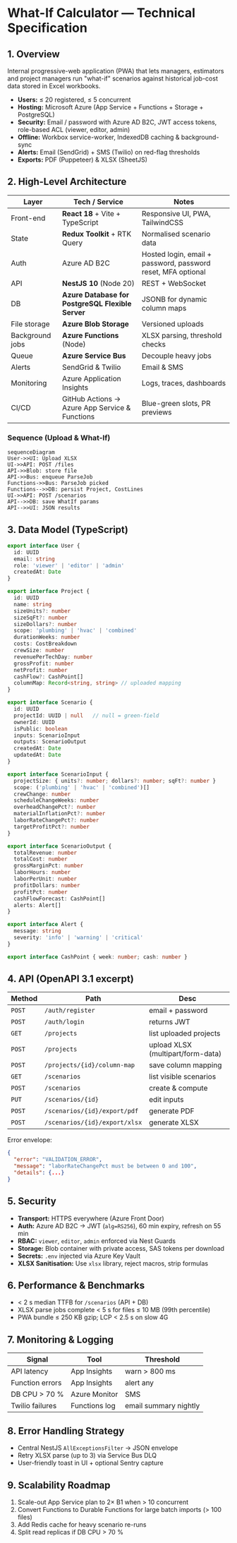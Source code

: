 # What-If Calculator — Technical Specification

## 1. Overview

Internal progressive-web application (PWA) that lets managers, estimators and project managers run "what-if" scenarios against historical job-cost data stored in Excel workbooks.

* **Users:** ≤ 20 registered, ≤ 5 concurrent
* **Hosting:** Microsoft Azure (App Service + Functions + Storage + PostgreSQL)
* **Security:** Email / password with Azure AD B2C, JWT access tokens, role-based ACL (viewer, editor, admin)
* **Offline:** Workbox service-worker, IndexedDB caching & background-sync
* **Alerts:** Email (SendGrid) + SMS (Twilio) on red-flag thresholds
* **Exports:** PDF (Puppeteer) & XLSX (SheetJS)

## 2. High-Level Architecture

| Layer           | Tech / Service                                    | Notes                                                        |
| --------------- | ------------------------------------------------- | ------------------------------------------------------------ |
| Front-end       | **React 18** + Vite + TypeScript                  | Responsive UI, PWA, TailwindCSS                              |
| State           | **Redux Toolkit** + RTK Query                     | Normalised scenario data                                     |
| Auth            | Azure AD B2C                                      | Hosted login, email + password, password reset, MFA optional |
| API             | **NestJS 10** (Node 20)                           | REST + WebSocket                                             |
| DB              | **Azure Database for PostgreSQL Flexible Server** | JSONB for dynamic column maps                                |
| File storage    | **Azure Blob Storage**                            | Versioned uploads                                            |
| Background jobs | **Azure Functions** (Node)                        | XLSX parsing, threshold checks                               |
| Queue           | **Azure Service Bus**                             | Decouple heavy jobs                                          |
| Alerts          | SendGrid & Twilio                                 | Email & SMS                                                  |
| Monitoring      | Azure Application Insights                        | Logs, traces, dashboards                                     |
| CI/CD           | GitHub Actions → Azure App Service & Functions    | Blue-green slots, PR previews                                |

### Sequence (Upload & What-If)

```mermaid
sequenceDiagram
User->>UI: Upload XLSX
UI->>API: POST /files
API->>Blob: store file
API->>Bus: enqueue ParseJob
Functions->>Bus: ParseJob picked
Functions-->>DB: persist Project, CostLines
UI->>API: POST /scenarios
API-->>DB: save WhatIf params
API-->>UI: JSON results
```

## 3. Data Model (TypeScript)

```ts
export interface User {
  id: UUID
  email: string
  role: 'viewer' | 'editor' | 'admin'
  createdAt: Date
}

export interface Project {
  id: UUID
  name: string
  sizeUnits?: number
  sizeSqFt?: number
  sizeDollars?: number
  scope: 'plumbing' | 'hvac' | 'combined'
  durationWeeks: number
  costs: CostBreakdown
  crewSize: number
  revenuePerTechDay: number
  grossProfit: number
  netProfit: number
  cashFlow?: CashPoint[]
  columnMap: Record<string, string> // uploaded mapping
}

export interface Scenario {
  id: UUID
  projectId: UUID | null   // null = green-field
  ownerId: UUID
  isPublic: boolean
  inputs: ScenarioInput
  outputs: ScenarioOutput
  createdAt: Date
  updatedAt: Date
}

export interface ScenarioInput {
  projectSize: { units?: number; dollars?: number; sqFt?: number }
  scope: ('plumbing' | 'hvac' | 'combined')[]
  crewChange: number
  scheduleChangeWeeks: number
  overheadChangePct?: number
  materialInflationPct?: number
  laborRateChangePct?: number
  targetProfitPct?: number
}

export interface ScenarioOutput {
  totalRevenue: number
  totalCost: number
  grossMarginPct: number
  laborHours: number
  laborPerUnit: number
  profitDollars: number
  profitPct: number
  cashFlowForecast: CashPoint[]
  alerts: Alert[]
}

export interface Alert {
  message: string
  severity: 'info' | 'warning' | 'critical'
}

export interface CashPoint { week: number; cash: number }
```

## 4. API (OpenAPI 3.1 excerpt)

| Method | Path                          | Desc                              |
| ------ | ----------------------------- | --------------------------------- |
| `POST` | `/auth/register`              | email + password                  |
| `POST` | `/auth/login`                 | returns JWT                       |
| `GET`  | `/projects`                   | list uploaded projects            |
| `POST` | `/projects`                   | upload XLSX (multipart/form-data) |
| `POST` | `/projects/{id}/column-map`   | save column mapping               |
| `GET`  | `/scenarios`                  | list visible scenarios            |
| `POST` | `/scenarios`                  | create & compute                  |
| `PUT`  | `/scenarios/{id}`             | edit inputs                       |
| `POST` | `/scenarios/{id}/export/pdf`  | generate PDF                      |
| `POST` | `/scenarios/{id}/export/xlsx` | generate XLSX                     |

Error envelope:

```json
{
  "error": "VALIDATION_ERROR",
  "message": "laborRateChangePct must be between 0 and 100",
  "details": {...}
}
```

## 5. Security

* **Transport:** HTTPS everywhere (Azure Front Door)
* **Auth:** Azure AD B2C → JWT (`alg=RS256`), 60 min expiry, refresh on 55 min
* **RBAC:** `viewer`, `editor`, `admin` enforced via Nest Guards
* **Storage:** Blob container with private access, SAS tokens per download
* **Secrets:** `.env` injected via Azure Key Vault
* **XLSX Sanitisation:** Use `xlsx` library, reject macros, strip formulas

## 6. Performance & Benchmarks

* < 2 s median TTFB for `/scenarios` (API + DB)
* XLSX parse jobs complete < 5 s for files ≤ 10 MB (99th percentile)
* PWA bundle ≤ 250 KB gzip; LCP < 2.5 s on slow 4G

## 7. Monitoring & Logging

| Signal          | Tool          | Threshold             |
| --------------- | ------------- | --------------------- |
| API latency     | App Insights  | warn > 800 ms         |
| Function errors | App Insights  | alert any             |
| DB CPU > 70 %   | Azure Monitor | SMS                   |
| Twilio failures | Functions log | email summary nightly |

## 8. Error Handling Strategy

* Central NestJS `AllExceptionsFilter` → JSON envelope
* Retry XLSX parse (up to 3) via Service Bus DLQ
* User-friendly toast in UI + optional Sentry capture

## 9. Scalability Roadmap

1. Scale-out App Service plan to 2× B1 when > 10 concurrent
2. Convert Functions to Durable Functions for large batch imports (> 100 files)
3. Add Redis cache for heavy scenario re-runs
4. Split read replicas if DB CPU > 70 %